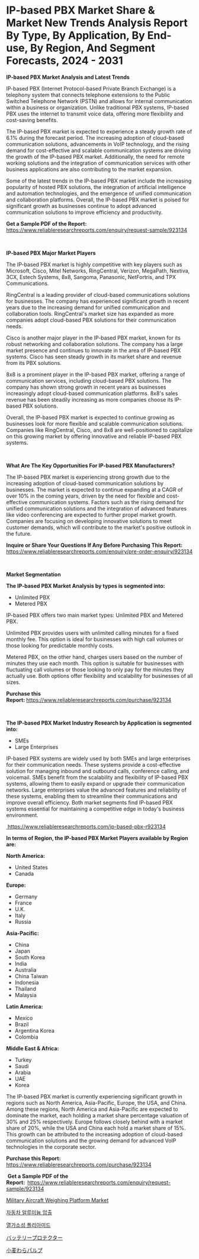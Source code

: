 <p><h1>IP-based PBX Market Share & Market New Trends Analysis Report By Type, By Application, By End-use, By Region, And Segment Forecasts, 2024 - 2031</h1></p><p><strong>IP-based PBX Market Analysis and Latest Trends</strong></p>
<p><p>IP-based PBX (Internet Protocol-based Private Branch Exchange) is a telephony system that connects telephone extensions to the Public Switched Telephone Network (PSTN) and allows for internal communication within a business or organization. Unlike traditional PBX systems, IP-based PBX uses the internet to transmit voice data, offering more flexibility and cost-saving benefits.</p><p>The IP-based PBX market is expected to experience a steady growth rate of 6.1% during the forecast period. The increasing adoption of cloud-based communication solutions, advancements in VoIP technology, and the rising demand for cost-effective and scalable communication systems are driving the growth of the IP-based PBX market. Additionally, the need for remote working solutions and the integration of communication services with other business applications are also contributing to the market expansion.</p><p>Some of the latest trends in the IP-based PBX market include the increasing popularity of hosted PBX solutions, the integration of artificial intelligence and automation technologies, and the emergence of unified communication and collaboration platforms. Overall, the IP-based PBX market is poised for significant growth as businesses continue to adopt advanced communication solutions to improve efficiency and productivity.</p></p>
<p><strong>Get a Sample PDF of the Report:&nbsp;</strong> <a href="https://www.reliableresearchreports.com/enquiry/request-sample/923134">https://www.reliableresearchreports.com/enquiry/request-sample/923134</a></p>
<p>&nbsp;</p>
<p><strong>IP-based PBX Major Market Players</strong></p>
<p><p>The IP-based PBX market is highly competitive with key players such as Microsoft, Cisco, Mitel Networks, RingCentral, Verizon, MegaPath, Nextiva, 3CX, Estech Systems, 8x8, Sangoma, Panasonic, NetFortris, and TPX Communications. </p><p>RingCentral is a leading provider of cloud-based communications solutions for businesses. The company has experienced significant growth in recent years due to the increasing demand for unified communication and collaboration tools. RingCentral's market size has expanded as more companies adopt cloud-based PBX solutions for their communication needs.</p><p>Cisco is another major player in the IP-based PBX market, known for its robust networking and collaboration solutions. The company has a large market presence and continues to innovate in the area of IP-based PBX systems. Cisco has seen steady growth in its market share and revenue from its PBX solutions.</p><p>8x8 is a prominent player in the IP-based PBX market, offering a range of communication services, including cloud-based PBX solutions. The company has shown strong growth in recent years as businesses increasingly adopt cloud-based communication platforms. 8x8's sales revenue has been steadily increasing as more companies choose its IP-based PBX solutions.</p><p>Overall, the IP-based PBX market is expected to continue growing as businesses look for more flexible and scalable communication solutions. Companies like RingCentral, Cisco, and 8x8 are well-positioned to capitalize on this growing market by offering innovative and reliable IP-based PBX systems.</p></p>
<p>&nbsp;</p>
<p><strong>What Are The Key Opportunities For IP-based PBX Manufacturers?</strong></p>
<p><p>The IP-based PBX market is experiencing strong growth due to the increasing adoption of cloud-based communication solutions by businesses. The market is expected to continue expanding at a CAGR of over 10% in the coming years, driven by the need for flexible and cost-effective communication systems. Factors such as the rising demand for unified communication solutions and the integration of advanced features like video conferencing are expected to further propel market growth. Companies are focusing on developing innovative solutions to meet customer demands, which will contribute to the market's positive outlook in the future.</p></p>
<p><strong>Inquire or Share Your Questions If Any Before Purchasing This Report:</strong> <a href="https://www.reliableresearchreports.com/enquiry/pre-order-enquiry/923134">https://www.reliableresearchreports.com/enquiry/pre-order-enquiry/923134</a></p>
<p>&nbsp;</p>
<p><strong>Market Segmentation</strong></p>
<p><strong>The IP-based PBX Market Analysis by types is segmented into:</strong></p>
<p><ul><li>Unlimited PBX</li><li>Metered PBX</li></ul></p>
<p><p>IP-based PBX offers two main market types: Unlimited PBX and Metered PBX. </p><p>Unlimited PBX provides users with unlimited calling minutes for a fixed monthly fee. This option is ideal for businesses with high call volumes or those looking for predictable monthly costs. </p><p>Metered PBX, on the other hand, charges users based on the number of minutes they use each month. This option is suitable for businesses with fluctuating call volumes or those looking to only pay for the minutes they actually use. Both options offer flexibility and scalability for businesses of all sizes.</p></p>
<p><strong>Purchase this Report:&nbsp;</strong><a href="https://www.reliableresearchreports.com/purchase/923134">https://www.reliableresearchreports.com/purchase/923134</a></p>
<p>&nbsp;</p>
<p><strong>The IP-based PBX Market Industry Research by Application is segmented into:</strong></p>
<p><ul><li>SMEs</li><li>Large Enterprises</li></ul></p>
<p><p>IP-based PBX systems are widely used by both SMEs and large enterprises for their communication needs. These systems provide a cost-effective solution for managing inbound and outbound calls, conference calling, and voicemail. SMEs benefit from the scalability and flexibility of IP-based PBX systems, allowing them to easily expand or upgrade their communication networks. Large enterprises value the advanced features and reliability of these systems, enabling them to streamline their communications and improve overall efficiency. Both market segments find IP-based PBX systems essential for maintaining a competitive edge in today's business environment.</p></p>
<p><a href="https://www.reliableresearchreports.com/ip-based-pbx-r923134">&nbsp;https://www.reliableresearchreports.com/ip-based-pbx-r923134</a></p>
<p><strong>In terms of Region, the IP-based PBX Market Players available by Region are:</strong></p>
<p>
    <p> <strong> North America: </strong>
        <ul>
            <li>United States</li>
            <li>Canada</li>
        </ul>
        </p> 
    <p> <strong> Europe: </strong>
        <ul>
            <li>Germany</li>
            <li>France</li>
            <li>U.K.</li>
            <li>Italy</li>
            <li>Russia</li>
        </ul>
        </p> 
    <p> <strong> Asia-Pacific: </strong>
        <ul>
            <li>China</li>
            <li>Japan</li>
            <li>South Korea</li>
            <li>India</li>
            <li>Australia</li>
            <li>China Taiwan</li>
            <li>Indonesia</li>
            <li>Thailand</li>
            <li>Malaysia</li>
        </ul>
        </p> 
    <p> <strong> Latin America: </strong>
        <ul>
            <li>Mexico</li>
            <li>Brazil</li>
            <li>Argentina Korea</li>
            <li>Colombia</li>
        </ul>
        </p> 
    <p> <strong> Middle East & Africa: </strong>
        <ul>
            <li>Turkey</li>
            <li>Saudi</li>
            <li>Arabia</li>
            <li>UAE</li>
            <li>Korea</li>
        </ul>
    </p>
    </p>
<p><p>The IP-based PBX market is currently experiencing significant growth in regions such as North America, Asia-Pacific, Europe, the USA, and China. Among these regions, North America and Asia-Pacific are expected to dominate the market, each holding a market share percentage valuation of 30% and 25% respectively. Europe follows closely behind with a market share of 20%, while the USA and China each hold a market share of 15%. This growth can be attributed to the increasing adoption of cloud-based communication solutions and the growing demand for advanced VoIP technologies in the corporate sector.</p></p>
<p><strong>Purchase this Report: </strong><a href="https://www.reliableresearchreports.com/purchase/923134">https://www.reliableresearchreports.com/purchase/923134</a></p>
<p>&nbsp;<strong>Get a Sample PDF of the Report:&nbsp;&nbsp;</strong><a href="https://www.reliableresearchreports.com/enquiry/request-sample/923134">https://www.reliableresearchreports.com/enquiry/request-sample/923134</a></p>
<p><strong></strong></p>
<p><p><a href="https://www.linkedin.com/pulse/military-aircraft-weighing-platform-market-size-examines-ltqpf">Military Aircraft Weighing Platform Market</a></p><p><a href="https://medium.com/@karenburke2009/%EC%9E%90%EB%8F%99%EC%B0%A8-%EC%95%8C%EB%A3%A8%EB%AF%B8%EB%8A%84-%EC%95%95%EC%B6%9C%ED%8C%90-%EC%8B%9C%EC%9E%A5-%EB%B6%84%EC%84%9D-cagr-%EC%8B%9C%EC%9E%A5-%EC%84%B8%EB%B6%84%ED%99%94-%EB%B0%8F-%EA%B8%80%EB%A1%9C%EB%B2%8C-%EC%82%B0%EC%97%85-%EA%B0%9C%EC%9A%94-f82fc1fdf5f7">자동차 알루미늄 압출</a></p><p><a href="https://medium.com/@desmondmraz12023/%EC%97%B4%EA%B0%80%EC%86%8C%EC%84%B1-%ED%8F%B4%EB%A6%AC%EC%95%84%EB%A7%88%EC%9D%B4%EB%93%9C-%EC%8B%9C%EC%9E%A5%EC%9D%80-%EC%8B%9C%EC%9E%A5-%EC%A0%90%EC%9C%A0%EC%9C%A8-%EC%8B%9C%EC%9E%A5-%ED%8A%B8%EB%A0%8C%EB%93%9C-%EB%B0%8F-%EC%8B%9C%EC%9E%A5-%EC%84%B1%EC%9E%A5%EC%97%90-%EA%B4%80%ED%95%9C-%EC%A0%95%EB%B3%B4%EB%A5%BC-%EC%A0%9C%EA%B3%B5%ED%95%A9%EB%8B%88%EB%8B%A4-37e2b4b19a43">열가소성 폴리아미드</a></p><p><a href="https://medium.com/@jack3lambert/%E3%83%90%E3%83%83%E3%83%86%E3%83%AA%E3%83%BC%E3%83%97%E3%83%AD%E3%83%86%E3%82%AF%E3%82%BF%E3%83%BC%E5%B8%82%E5%A0%B4%E3%81%AE%E5%B1%95%E6%9C%9B-%E6%A5%AD%E7%95%8C%E6%A6%82%E8%A6%81%E3%81%A8%E4%BA%88%E6%B8%AC-2024%E5%B9%B4%E3%81%8B%E3%82%892031%E5%B9%B4-f81e013c333d">バッテリープロテクター</a></p><p><a href="https://github.com/tubbs463/Market-Research-Report-List-1/blob/main/320744561143.md">小麦わらパルプ</a></p></p>